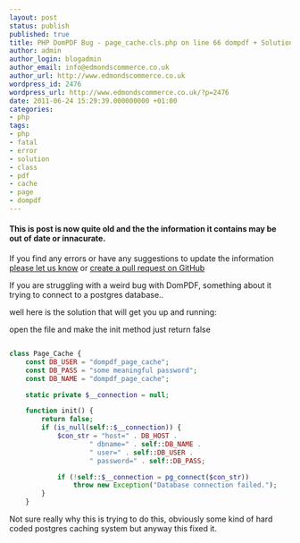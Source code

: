 ```yaml
---
layout: post
status: publish
published: true
title: PHP DomPDF Bug - page_cache.cls.php on line 66 dompdf + Solution
author: admin
author_login: blogadmin
author_email: info@edmondscommerce.co.uk
author_url: http://www.edmondscommerce.co.uk
wordpress_id: 2476
wordpress_url: http://www.edmondscommerce.co.uk/?p=2476
date: 2011-06-24 15:29:39.000000000 +01:00
categories:
- php
tags:
- php
- fatal
- error
- solution
- class
- pdf
- cache
- page
- dompdf
---
```

<div class="oldpost"><h4>This is post is now quite old and the the information it contains may be out of date or innacurate.</h4>
<p>
If you find any errors or have any suggestions to update the information <a href="http://edmondscommerce.github.io/contact-us/index.html">please let us know</a>
or <a href="https://github.com/edmondscommerce/edmondscommerce.github.io">create a pull request on GitHub</a>
</p>
</div>
If you are struggling with a weird bug with DomPDF, something about it trying to connect to a postgres database..

well here is the solution that will get you up and running:

open the file and make the init method just return false

```php

class Page_Cache {
    const DB_USER = "dompdf_page_cache";
    const DB_PASS = "some meaningful password";
    const DB_NAME = "dompdf_page_cache";

    static private $__connection = null;

    function init() {
        return false;
        if (is_null(self::$__connection)) {
            $con_str = "host=" . DB_HOST .
                    " dbname=" . self::DB_NAME .
                    " user=" . self::DB_USER .
                    " password=" . self::DB_PASS;

            if (!self::$__connection = pg_connect($con_str))
                throw new Exception("Database connection failed.");
        }
    }

```

Not sure really why this is trying to do this, obviously some kind of hard coded postgres caching system but anyway this fixed it.
